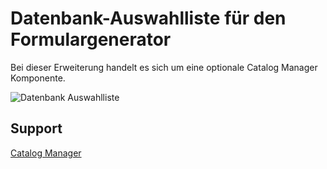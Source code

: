 Datenbank-Auswahlliste für den Formulargenerator
=============================================
Bei dieser Erweiterung handelt es sich um eine optionale Catalog Manager Komponente. 

![Datenbank Auswahlliste](https://catalog-manager.orgfiles/air-theme/media/screenshots/catalog-manager-form-options-bundle.png)

## Support

[Catalog Manager](https://catalog-manager.org)
